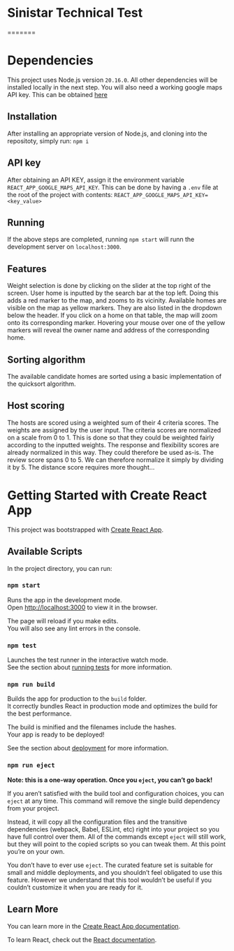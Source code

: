 # Sinistar Technical Test

=======
# Dependencies
This project uses Node.js version `20.16.0`.
All other dependencies will be installed locally in the next step.
You will also need a working google maps API key. This can be obtained [here](https://developers.google.com/maps/documentation/javascript/get-api-key)

## Installation
After installing an appropriate version of Node.js, and cloning into the repositoty, simply run:
`npm i`

## API key
After obtaining an API KEY, assign it the environment variable `REACT_APP_GOOGLE_MAPS_API_KEY`. This can be done by having a `.env` file at the root of the project with contents:
`REACT_APP_GOOGLE_MAPS_API_KEY=<key_value>`

## Running
If the above steps are completed, running `npm start` will runn the development server on `localhost:3000`.

## Features
Weight selection is done by clicking on the slider at the top right of the screen.
User home is inputted by the search bar at the top left. Doing this adds a red marker to the map, and zooms to its vicinity.
Available homes are visible on the map as yellow markers. They are also listed in the dropdown below the header.
If you click on a home on that table, the map will zoom onto its corresponding marker.
Hovering your mouse over one of the yellow markers will reveal the owner name and address of the corresponding home.

## Sorting algorithm
The available candidate homes are sorted using a basic implementation of the quicksort algorithm.

## Host scoring
The hosts are scored using a weighted sum of their 4 criteria scores. The weights are assigned by the user input. 
The criteria scores are normalized on a scale from 0 to 1. This is done so that they could be weighted fairly according to the inputted weights.
The response and flexibility scores are already normalized in this way. They could therefore be used as-is.
The review score spans 0 to 5. We can therefore normalize it simply by dividing it by 5.
The distance score requires more thought... 

# Getting Started with Create React App

This project was bootstrapped with [Create React App](https://github.com/facebook/create-react-app).

## Available Scripts

In the project directory, you can run:

### `npm start`

Runs the app in the development mode.\
Open [http://localhost:3000](http://localhost:3000) to view it in the browser.

The page will reload if you make edits.\
You will also see any lint errors in the console.

### `npm test`

Launches the test runner in the interactive watch mode.\
See the section about [running tests](https://facebook.github.io/create-react-app/docs/running-tests) for more information.

### `npm run build`

Builds the app for production to the `build` folder.\
It correctly bundles React in production mode and optimizes the build for the best performance.

The build is minified and the filenames include the hashes.\
Your app is ready to be deployed!

See the section about [deployment](https://facebook.github.io/create-react-app/docs/deployment) for more information.

### `npm run eject`

**Note: this is a one-way operation. Once you `eject`, you can’t go back!**

If you aren’t satisfied with the build tool and configuration choices, you can `eject` at any time. This command will remove the single build dependency from your project.

Instead, it will copy all the configuration files and the transitive dependencies (webpack, Babel, ESLint, etc) right into your project so you have full control over them. All of the commands except `eject` will still work, but they will point to the copied scripts so you can tweak them. At this point you’re on your own.

You don’t have to ever use `eject`. The curated feature set is suitable for small and middle deployments, and you shouldn’t feel obligated to use this feature. However we understand that this tool wouldn’t be useful if you couldn’t customize it when you are ready for it.

## Learn More

You can learn more in the [Create React App documentation](https://facebook.github.io/create-react-app/docs/getting-started).

To learn React, check out the [React documentation](https://reactjs.org/).
